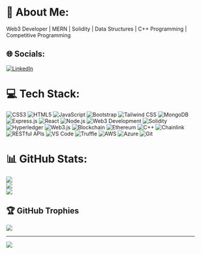 # 💫 About Me:
Web3 Developer | MERN | Solidity | Data Structures | C++ Programming | Competitive Programming 

## 🌐 Socials:
[![LinkedIn](https://img.shields.io/badge/LinkedIn-%230077B5.svg?logo=linkedin&logoColor=white)](https://www.linkedin.com/in/raghavsharmaweb3) 

# 💻 Tech Stack:
![CSS3](https://img.shields.io/badge/css3-%231572B6.svg?style=for-the-badge&logo=css3&logoColor=white) ![HTML5](https://img.shields.io/badge/html5-%23E34F26.svg?style=for-the-badge&logo=html5&logoColor=white) ![JavaScript](https://img.shields.io/badge/JavaScript-F7DF1E?style=for-the-badge&logo=javascript&logoColor=black) ![Bootstrap](https://img.shields.io/badge/bootstrap-%23563D7C.svg?style=for-the-badge&logo=bootstrap&logoColor=white) ![Tailwind CSS](https://img.shields.io/badge/Tailwind%20CSS-2B6CB0?style=for-the-badge&logo=tailwind-css&logoColor=white) ![MongoDB](https://img.shields.io/badge/MongoDB-47A248?style=for-the-badge&logo=mongodb&logoColor=white) ![Express.js](https://img.shields.io/badge/Express.js-000000?style=for-the-badge&logo=express&logoColor=white) ![React](https://img.shields.io/badge/React-20232A?style=for-the-badge&logo=react&logoColor=61DAFB) ![Node.js](https://img.shields.io/badge/Node.js-339933?style=for-the-badge&logo=node.js&logoColor=white) ![Web3 Development](https://img.shields.io/badge/Web3%20Development-2088FF?style=for-the-badge) ![Solidity](https://img.shields.io/badge/Solidity-black?style=for-the-badge&logo=solidity&logoColor=white) ![Hyperledger](https://img.shields.io/badge/hyperledger-2F3134?style=for-the-badge&logo=hyperledger&logoColor=white) ![Web3.js](https://img.shields.io/badge/Web3.js-F68D2E?style=for-the-badge&logo=ethereum&logoColor=white) ![Blockchain](https://img.shields.io/badge/Blockchain-FF9900?style=for-the-badge&logo=bitcoin&logoColor=white) ![Ethereum](https://img.shields.io/badge/Ethereum-3C3C3D?style=for-the-badge&logo=ethereum&logoColor=white) ![C++](https://img.shields.io/badge/C%2B%2B-lightblue?style=for-the-badge&logo=c%2B%2B&logoColor=blue) ![Chainlink](https://img.shields.io/badge/Chaincode-blue?style=for-the-badge&logo=chaincode&logoColor=white) ![RESTful APIs](https://img.shields.io/badge/RESTful_APIs-orange?style=for-the-badge&logo=api&logoColor=white) ![VS Code](https://img.shields.io/badge/Visual_Studio_Code-blue?style=for-the-badge&logo=visualstudiocode&logoColor=white) ![Truffle](https://img.shields.io/badge/Truffle-brown?style=for-the-badge&logo=truffle&logoColor=white) ![AWS](https://img.shields.io/badge/AWS-orange?style=for-the-badge&logo=amazonaws&logoColor=white) ![Azure](https://img.shields.io/badge/Microsoft_Azure-blue?style=for-the-badge&logo=microsoftazure&logoColor=white) ![Git](https://img.shields.io/badge/Git-orange?style=for-the-badge&logo=git&logoColor=white)

# 📊 GitHub Stats:
![](https://github-readme-stats.vercel.app/api?username=Some1Uknow&theme=radical&hide_border=false&include_all_commits=false&count_private=false)<br/>
![](https://github-readme-streak-stats.herokuapp.com/?user=Some1Uknow&theme=radical&hide_border=false)<br/>
![](https://github-readme-stats.vercel.app/api/top-langs/?username=Some1Uknow&theme=radical&hide_border=false&include_all_commits=false&count_private=false&layout=compact)

## 🏆 GitHub Trophies
![](https://github-profile-trophy.vercel.app/?username=Some1Uknow&theme=radical&no-frame=true&no-bg=true&margin-w=4)

---
[![](https://visitcount.itsvg.in/api?id=Some1Uknow&icon=5&color=0)](https://visitcount.itsvg.in)

<!-- Proudly created with GPRM ( https://gprm.itsvg.in ) -->
